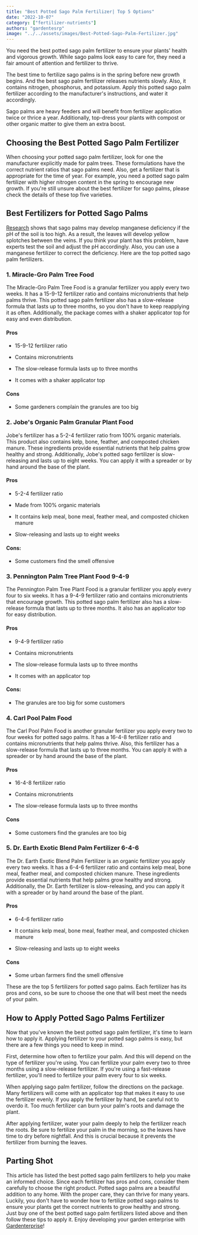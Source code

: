 ```yaml
---
title: "Best Potted Sago Palm Fertilizer| Top 5 Options"
date: "2022-10-07"
category: ["fertilizer-nutrients"]
authors: "gardentesrp"
image: "../../assets/images/Best-Potted-Sago-Palm-Fertilizer.jpg"
---
```


You need the best potted sago palm fertilizer to ensure your plants' health and vigorous growth. While sago palms look easy to care for, they need a fair amount of attention and fertilizer to thrive.

The best time to fertilize sago palms is in the spring before new growth begins. And the best sago palm fertilizer releases nutrients slowly. Also, it contains nitrogen, phosphorus, and potassium. Apply this potted sago palm fertilizer according to the manufacturer's instructions, and water it accordingly.

Sago palms are heavy feeders and will benefit from fertilizer application twice or thrice a year. Additionally, top-dress your plants with compost or other organic matter to give them an extra boost.

## Choosing the Best Potted Sago Palm Fertilizer 

When choosing your potted sago palm fertilizer, look for one the manufacturer explicitly made for palm trees. These formulations have the correct nutrient ratios that sago palms need. Also, get a fertilizer that is appropriate for the time of year. For example, you need a potted sago palm fertilizer with higher nitrogen content in the spring to encourage new growth. If you're still unsure about the best fertilizer for sago palms, please check the details of these top five varieties.

## Best Fertilizers for Potted Sago Palms 

[Research](https://www.researchgate.net/publication/279686034_Symptoms_and_Treatment_of_Manganese_Deficiency_in_Cycas_revoluta_Thunb) shows that sago palms may develop manganese deficiency if the pH of the soil is too high. As a result, the leaves will develop yellow splotches between the veins. If you think your plant has this problem, have experts test the soil and adjust the pH accordingly. Also, you can use a manganese fertilizer to correct the deficiency. Here are the top potted sago palm fertilizers.

### 1\. Miracle-Gro Palm Tree Food

The Miracle-Gro Palm Tree Food is a granular fertilizer you apply every two weeks. It has a 15-9-12 fertilizer ratio and contains micronutrients that help palms thrive. This potted sago palm fertilizer also has a slow-release formula that lasts up to three months, so you don't have to keep reapplying it as often. Additionally, the package comes with a shaker applicator top for easy and even distribution.

#### Pros

- 15-9-12 fertilizer ratio

- Contains micronutrients

- The slow-release formula lasts up to three months

- It comes with a shaker applicator top

#### Cons

- Some gardeners complain the granules are too big

### 2\. Jobe's Organic Palm Granular Plant Food 

Jobe's fertilizer has a 5-2-4 fertilizer ratio from 100% organic materials. This product also contains kelp, bone, feather, and composted chicken manure. These ingredients provide essential nutrients that help palms grow healthy and strong. Additionally, Jobe's potted sago fertilizer is slow-releasing and lasts up to eight weeks. You can apply it with a spreader or by hand around the base of the plant.

#### Pros

- 5-2-4 fertilizer ratio

- Made from 100% organic materials

- It contains kelp meal, bone meal, feather meal, and composted chicken manure

- Slow-releasing and lasts up to eight weeks

#### Cons:

- Some customers find the smell offensive

### 3\. Pennington Palm Tree Plant Food 9-4-9

The Pennington Palm Tree Plant Food is a granular fertilizer you apply every four to six weeks. It has a 9-4-9 fertilizer ratio and contains micronutrients that encourage growth. This potted sago palm fertilizer also has a slow-release formula that lasts up to three months. It also has an applicator top for easy distribution.

#### Pros

- 9-4-9 fertilizer ratio

- Contains micronutrients

- The slow-release formula lasts up to three months

- It comes with an applicator top

#### Cons:

- The granules are too big for some customers

### 4\. Carl Pool Palm Food

The Carl Pool Palm Food is another granular fertilizer you apply every two to four weeks for potted sago palms. It has a 16-4-8 fertilizer ratio and contains micronutrients that help palms thrive. Also, this fertilizer has a slow-release formula that lasts up to three months. You can apply it with a spreader or by hand around the base of the plant.

#### Pros

- 16-4-8 fertilizer ratio

- Contains micronutrients

- The slow-release formula lasts up to three months

#### Cons

- Some customers find the granules are too big

### 5\. Dr. Earth Exotic Blend Palm Fertilizer 6-4-6

The Dr. Earth Exotic Blend Palm Fertilizer is an organic fertilizer you apply every two weeks. It has a 6-4-6 fertilizer ratio and contains kelp meal, bone meal, feather meal, and composted chicken manure. These ingredients provide essential nutrients that help palms grow healthy and strong. Additionally, the Dr. Earth fertilizer is slow-releasing, and you can apply it with a spreader or by hand around the base of the plant.

#### Pros

- 6-4-6 fertilizer ratio

- It contains kelp meal, bone meal, feather meal, and composted chicken manure

- Slow-releasing and lasts up to eight weeks

#### Cons

- Some urban farmers find the smell offensive

These are the top 5 fertilizers for potted sago palms. Each fertilizer has its pros and cons, so be sure to choose the one that will best meet the needs of your palm.

## How to Apply Potted Sago Palms Fertilizer

Now that you've known the best potted sago palm fertilizer, it's time to learn how to apply it. Applying fertilizer to your potted sago palms is easy, but there are a few things you need to keep in mind.

First, determine how often to fertilize your palm. And this will depend on the type of fertilizer you're using. You can fertilize your palm every two to three months using a slow-release fertilizer. If you're using a fast-release fertilizer, you'll need to fertilize your palm every four to six weeks.

When applying sago palm fertilizer, follow the directions on the package. Many fertilizers will come with an applicator top that makes it easy to use the fertilizer evenly. If you apply the fertilizer by hand, be careful not to overdo it. Too much fertilizer can burn your palm's roots and damage the plant.

After applying fertilizer, water your palm deeply to help the fertilizer reach the roots. Be sure to fertilize your palm in the morning, so the leaves have time to dry before nightfall. And this is crucial because it prevents the fertilizer from burning the leaves.

## Parting Shot

This article has listed the best potted sago palm fertilizers to help you make an informed choice. Since each fertilizer has pros and cons, consider them carefully to choose the right product. Potted sago palms are a beautiful addition to any home. With the proper care, they can thrive for many years. Luckily, you don't have to wonder how to fertilize potted sago palms to ensure your plants get the correct nutrients to grow healthy and strong. Just buy one of the best potted sago palm fertilizers listed above and then follow these tips to apply it. Enjoy developing your garden enterprise with [Gardenterprise](https://gardenterprise.com/)!
